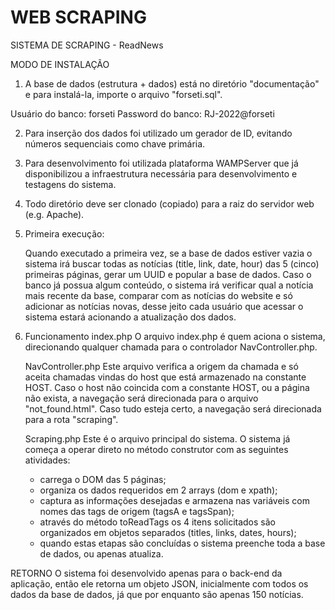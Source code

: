 # WEB SCRAPING

SISTEMA DE SCRAPING - ReadNews

MODO DE INSTALAÇÃO
1) A base de dados (estrutura + dados) está no diretório "documentação" e para instalá-la, importe o arquivo "forseti.sql".

Usuário do banco: forseti
Password do banco: RJ-2022@forseti

2) Para inserção dos dados foi utilizado um gerador de ID, evitando números sequenciais como chave primária.

2) Para desenvolvimento foi utilizada plataforma WAMPServer que já disponibilizou a infraestrutura necessária para desenvolvimento e testagens do sistema.

3) Todo diretório deve ser clonado (copiado) para a raiz do servidor web (e.g. Apache).

4) Primeira execução:

	Quando executado a primeira vez, se a base de dados estiver vazia o sistema irá buscar todas as notícias (title, link, date, hour) das 5 (cinco) primeiras páginas, gerar um UUID e popular a base de dados.
	Caso o banco já possua algum conteúdo, o sistema irá verificar qual a notícia mais recente da base, comparar com as notícias do website e só adicionar as notícias novas, desse jeito cada usuário que acessar o sistema estará acionando a atualização dos dados.

5) Funcionamento
	index.php
	O arquivo index.php é quem aciona o sistema, direcionando qualquer chamada para o controlador NavController.php.
	
	NavController.php
	Este arquivo verifica a origem da chamada e só aceita chamadas vindas do host que está armazenado na constante HOST.
	Caso o host não coincida com a constante HOST, ou a página não exista, a navegação será direcionada para o arquivo "not_found.html". Caso tudo esteja certo, a navegação será direcionada para a rota "scraping".
	
	Scraping.php
	Este é o arquivo principal do sistema.
	O sistema já começa a operar direto no método construtor com as seguintes atividades:
	- carrega o DOM das 5 páginas;
	- organiza os dados requeridos em 2 arrays (dom e xpath);
	- captura as informações desejadas e armazena nas variáveis com nomes das tags de origem (tagsA e tagsSpan);
	- através do método toReadTags os 4 itens solicitados são organizados em objetos separados (titles, links, dates, hours);
	- quando estas etapas são concluídas o sistema preenche toda a base de dados, ou apenas atualiza.
	
	
	

RETORNO
O sistema foi desenvolvido apenas para o back-end da aplicação, então ele retorna um objeto JSON, inicialmente com todos os dados da base de dados, já que por enquanto são apenas 150 notícias.